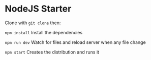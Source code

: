# NodeJS Starter
Clone with ``` git clone ``` then:

``` npm install ```
Install the dependencies

``` npm run dev ```
Watch for files and reload server when any file change

``` npm start ```
Creates the distribution and runs it
